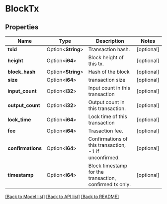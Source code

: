# BlockTx

## Properties

Name | Type | Description | Notes
------------ | ------------- | ------------- | -------------
**txid** | Option<**String**> | Transaction hash. | [optional]
**height** | Option<**i64**> | Block height of this tx. | [optional]
**block_hash** | Option<**String**> | Hash of the block | [optional]
**size** | Option<**i64**> | transaction size | [optional]
**input_count** | Option<**i32**> | Input count in this transaction | [optional]
**output_count** | Option<**i32**> | Output count in this transaction. | [optional]
**lock_time** | Option<**i64**> | Lock time of this transaction | [optional]
**fee** | Option<**i64**> | Trasaction fee. | [optional]
**confirmations** | Option<**i64**> | Confirmations of this transaction, -1 if unconfirmed. | [optional]
**timestamp** | Option<**i64**> | Block timestamp for the transaction, confirmed tx only. | [optional]

[[Back to Model list]](../README.md#documentation-for-models) [[Back to API list]](../README.md#documentation-for-api-endpoints) [[Back to README]](../README.md)


